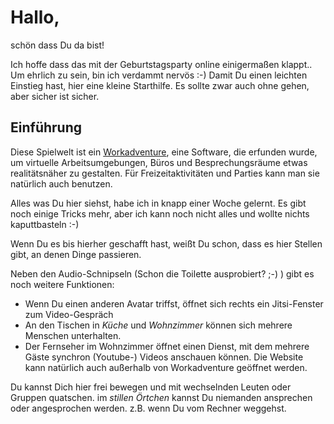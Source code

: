 # Hallo,
schön dass Du da bist!

Ich hoffe dass das mit der Geburtstagsparty online einigermaßen klappt.. Um ehrlich zu sein, bin ich verdammt nervös :-) Damit Du einen leichten Einstieg hast, hier eine kleine Starthilfe. Es sollte zwar auch ohne gehen, aber sicher ist sicher.

## Einführung

Diese Spielwelt ist ein [Workadventure](https://workadventu.re), eine Software, die erfunden wurde, um virtuelle Arbeitsumgebungen, Büros und Besprechungsräume etwas realitätsnäher zu gestalten. Für Freizeitaktivitäten und Parties kann man sie natürlich auch benutzen. 

Alles was Du hier siehst, habe ich in knapp einer Woche gelernt. Es gibt noch einige Tricks mehr, aber ich kann noch nicht alles und wollte nichts kaputtbasteln :-)

Wenn Du es bis hierher geschafft hast, weißt Du schon, dass es hier Stellen gibt, an denen Dinge passieren.

Neben den Audio-Schnipseln (Schon die Toilette ausprobiert? ;-) ) gibt es noch weitere Funktionen:

- Wenn Du einen anderen Avatar triffst, öffnet sich rechts ein Jitsi-Fenster zum Video-Gespräch
- An den Tischen in *Küche* und *Wohnzimmer* können sich mehrere Menschen unterhalten.
- Der Fernseher im Wohnzimmer öffnet einen Dienst, mit dem mehrere Gäste synchron (Youtube-) Videos anschauen können. Die  Website kann natürlich auch außerhalb von Workadventure geöffnet werden.


Du kannst Dich hier frei bewegen und mit wechselnden Leuten oder Gruppen quatschen. im *stillen Örtchen* kannst Du niemanden ansprechen oder angesprochen werden. z.B. wenn Du vom Rechner weggehst.

